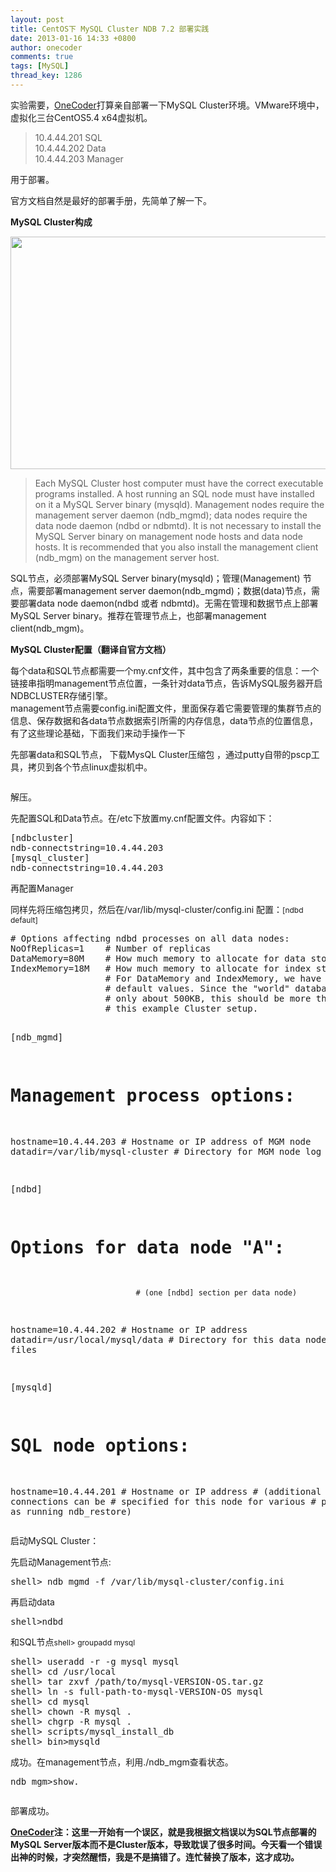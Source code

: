 ```yaml
---
layout: post
title: CentOS下 MySQL Cluster NDB 7.2 部署实践
date: 2013-01-16 14:33 +0800
author: onecoder
comments: true
tags: [MySQL]
thread_key: 1286
---
```

<p>
	实验需要，<a href="http://www.coderli.com">OneCoder</a>打算亲自部署一下MySQL Cluster环境。VMware环境中，虚拟化三台CentOS5.4 x64虚拟机。</p>
<blockquote>
	<p>
		10.4.44.201 SQL<br />
		10.4.44.202 Data<br />
		10.4.44.203 Manager</p>
</blockquote>
<p>
	用于部署。</p>
<p>
	官方文档自然是最好的部署手册，先简单了解一下。</p>
<p>
	<strong>MySQL Cluster构成</strong></p>
<p style="text-align: center;">
	<img alt="" src="http://onecoder.qiniudn.com/8wuliao/CzorQ2zk/PrQHF.jpg" style="width: 583px; height: 372px;" /></p>
<blockquote>
	<p>
		Each MySQL Cluster host computer must have the correct executable programs installed. A host running an SQL node must have installed on it a MySQL Server binary (mysqld). Management nodes require the management server daemon (ndb_mgmd); data nodes require the data node daemon (ndbd or ndbmtd). It is not necessary to install the MySQL Server binary on management node hosts and data node hosts. It is recommended that you also install the management client (ndb_mgm) on the management server host.</p>
</blockquote>
<p>
	SQL节点，必须部署MySQL Server binary(mysqld)；管理(Management) 节点，需要部署management server daemon(ndb_mgmd)；数据(data)节点，需要部署data node daemon(ndbd 或者 ndbmtd)。无需在管理和数据节点上部署MySQL Server binary。推荐在管理节点上，也部署management client(ndb_mgm)。</p>
<p>
	<strong>MySQL Cluster配置（翻译自官方文档）</strong></p>
<p>
	每个data和SQL节点都需要一个my.cnf文件，其中包含了两条重要的信息：一个链接串指明management节点位置，一条针对data节点，告诉MySQL服务器开启NDBCLUSTER存储引擎。<br />
	management节点需要config.ini配置文件，里面保存着它需要管理的集群节点的信息、保存数据和各data节点数据索引所需的内存信息，data节点的位置信息，<br />
	有了这些理论基础，下面我们来动手操作一下</p>
<p>
	先部署data和SQL节点， 下载MysQL Cluster压缩包 ，通过putty自带的pscp工具，拷贝到各个节点linux虚拟机中。</p>
<p style="text-align: center;">
	<img alt="" src="http://onecoder.qiniudn.com/8wuliao/CzorR45j/MxanW.jpg" /></p>
<p>
	解压。</p>
<p>
	先配置SQL和Data节点。在/etc下放置my.cnf配置文件。内容如下：</p>
<pre class="brush:plain;first-line:1;pad-line-numbers:true;highlight:null;collapse:false;">
[ndbcluster]
ndb-connectstring=10.4.44.203
[mysql_cluster]
ndb-connectstring=10.4.44.203
</pre>
<p>
	再配置Manager</p>
<p>
	同样先将压缩包拷贝，然后在/var/lib/mysql-cluster/config.ini 配置：<span style="font-size: 12px;">[ndbd default]</span></p>
<pre class="brush:plain;first-line:1;pad-line-numbers:true;highlight:null;collapse:false;">
# Options affecting ndbd processes on all data nodes:
NoOfReplicas=1    # Number of replicas
DataMemory=80M    # How much memory to allocate for data storage
IndexMemory=18M   # How much memory to allocate for index storage
                  # For DataMemory and IndexMemory, we have used the
                  # default values. Since the &quot;world&quot; database takes up
                  # only about 500KB, this should be more than enough for
                  # this example Cluster setup.

[ndb_mgmd]
# Management process options:
hostname=10.4.44.203           # Hostname or IP address of MGM node
datadir=/var/lib/mysql-cluster  # Directory for MGM node log files

[ndbd]
# Options for data node &quot;A&quot;:
                                # (one [ndbd] section per data node)
hostname=10.4.44.202          # Hostname or IP address
datadir=/usr/local/mysql/data   # Directory for this data node&#39;s data files

[mysqld]
# SQL node options:
hostname=10.4.44.201          # Hostname or IP address
                                            # (additional mysqld connections can be
                                        # specified for this node for various
                                                # purposes such as running ndb_restore)
</pre>
<p>
	启动MySQL Cluster：</p>
<p>
	先启动Management节点:</p>
<pre class="brush:shell;first-line:1;pad-line-numbers:true;highlight:null;collapse:false;">
shell&gt; ndb_mgmd -f /var/lib/mysql-cluster/config.ini
</pre>
<p>
	再启动data</p>
<pre class="brush:shell;first-line:1;pad-line-numbers:true;highlight:null;collapse:false;">
shell&gt;ndbd
</pre>
<p>
	和SQL节点<span style="font-size: 12px;">shell&gt; groupadd mysql</span></p>
<pre class="brush:shell;first-line:1;pad-line-numbers:true;highlight:null;collapse:false;">
shell&gt; useradd -r -g mysql mysql
shell&gt; cd /usr/local
shell&gt; tar zxvf /path/to/mysql-VERSION-OS.tar.gz
shell&gt; ln -s full-path-to-mysql-VERSION-OS mysql
shell&gt; cd mysql
shell&gt; chown -R mysql .
shell&gt; chgrp -R mysql .
shell&gt; scripts/mysql_install_db
shell&gt; bin&gt;mysqld
</pre>
<p>
	成功。在management节点，利用./ndb_mgm查看状态。</p>
<pre class="brush:shell;first-line:1;pad-line-numbers:true;highlight:null;collapse:false;">
ndb_mgm&gt;show.</pre>
<p style="text-align: center;">
	<img alt="" src="http://onecoder.qiniudn.com/8wuliao/CzorQJMm/5ZH0A.jpg" /></p>
<p>
	部署成功。</p>
<p>
	<strong><a href="http://www.coderli.com">OneCoder</a>注：这里一开始有一个误区，就是我根据文档误以为SQL节点部署的MySQL Server版本而不是Cluster版本，导致耽误了很多时间。今天看一个错误出神的时候，才突然醒悟，我是不是搞错了。连忙替换了版本，这才成功。</strong></p>

